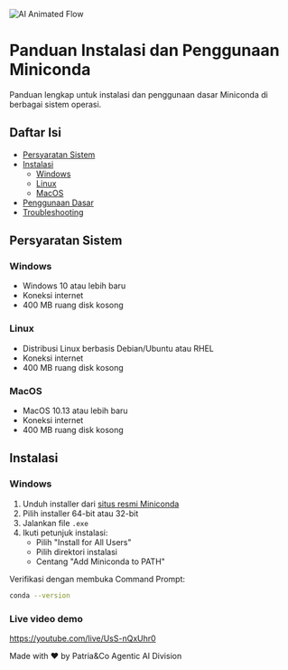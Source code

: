![AI Animated Flow](AI%20Animated%20Flow.gif)

# Panduan Instalasi dan Penggunaan Miniconda

Panduan lengkap untuk instalasi dan penggunaan dasar Miniconda di berbagai sistem operasi.

## Daftar Isi
- [Persyaratan Sistem](#persyaratan-sistem)
- [Instalasi](#instalasi)
  - [Windows](#windows)
  - [Linux](#linux)
  - [MacOS](#macos)
- [Penggunaan Dasar](#penggunaan-dasar)
- [Troubleshooting](#troubleshooting)

## Persyaratan Sistem

### Windows
- Windows 10 atau lebih baru
- Koneksi internet
- 400 MB ruang disk kosong

### Linux
- Distribusi Linux berbasis Debian/Ubuntu atau RHEL
- Koneksi internet
- 400 MB ruang disk kosong

### MacOS
- MacOS 10.13 atau lebih baru
- Koneksi internet
- 400 MB ruang disk kosong

## Instalasi

### Windows

1. Unduh installer dari [situs resmi Miniconda](https://docs.conda.io/en/latest/miniconda.html)
2. Pilih installer 64-bit atau 32-bit
3. Jalankan file `.exe`
4. Ikuti petunjuk instalasi:
   - Pilih "Install for All Users"
   - Pilih direktori instalasi
   - Centang "Add Miniconda to PATH"

Verifikasi dengan membuka Command Prompt:
```bash
conda --version
```

### Live video demo 
https://youtube.com/live/UsS-nQxUhr0

Made with ❤️ by Patria&Co
Agentic AI Division
